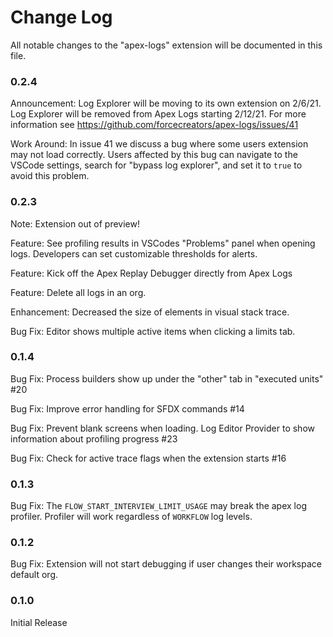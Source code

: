 # Change Log

All notable changes to the "apex-logs" extension will be documented in this file.

### 0.2.4

Announcement: Log Explorer will be moving to its own extension on 2/6/21. Log Explorer will be removed from Apex Logs starting 2/12/21. For more information see https://github.com/forcecreators/apex-logs/issues/41

Work Around: In issue 41 we discuss a bug where some users extension may not load correctly. Users affected by this bug can navigate to the VSCode settings, search for "bypass log explorer", and set it to `true` to avoid this problem.

### 0.2.3

Note: Extension out of preview!

Feature: See profiling results in VSCodes "Problems" panel when opening logs. Developers can set customizable thresholds for alerts.

Feature: Kick off the Apex Replay Debugger directly from Apex Logs

Feature: Delete all logs in an org.

Enhancement: Decreased the size of elements in visual stack trace.

Bug Fix: Editor shows multiple active items when clicking a limits tab.

### 0.1.4

Bug Fix: Process builders show up under the "other" tab in "executed units" #20

Bug Fix: Improve error handling for SFDX commands #14

Bug Fix: Prevent blank screens when loading. Log Editor Provider to show information about profiling progress #23

Bug Fix: Check for active trace flags when the extension starts #16

### 0.1.3

Bug Fix: The `FLOW_START_INTERVIEW_LIMIT_USAGE` may break the apex log profiler. Profiler will work regardless of `WORKFLOW` log levels.

### 0.1.2

Bug Fix: Extension will not start debugging if user changes their workspace default org.

### 0.1.0

Initial Release
